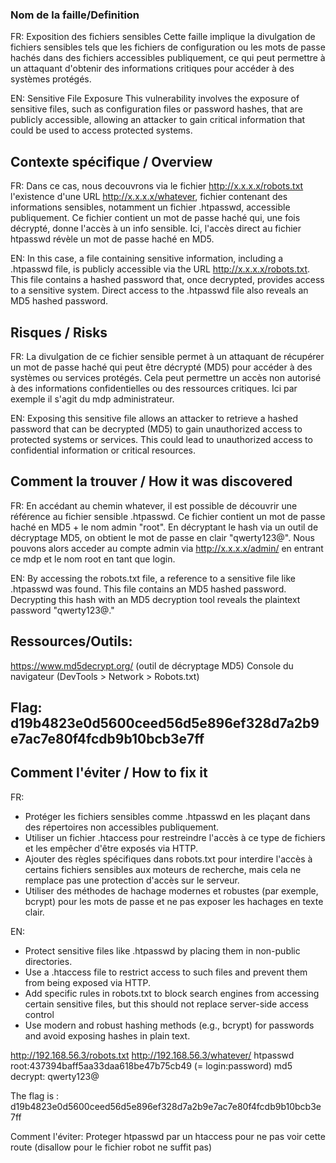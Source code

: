 ### Nom de la faille/Definition
FR: Exposition des fichiers sensibles
Cette faille implique la divulgation de fichiers sensibles tels que les fichiers de configuration ou les mots de passe hachés dans des fichiers accessibles publiquement, ce qui peut permettre à un attaquant d'obtenir des informations critiques pour accéder à des systèmes protégés.

EN: Sensitive File Exposure
This vulnerability involves the exposure of sensitive files, such as configuration files or password hashes, that are publicly accessible, allowing an attacker to gain critical information that could be used to access protected systems.

## Contexte spécifique / Overview
FR: Dans ce cas, nous decouvrons via le fichier http://x.x.x.x/robots.txt l'existence d'une URL http://x.x.x.x/whatever, fichier contenant des informations sensibles, notamment un fichier .htpasswd, accessible publiquement. Ce fichier contient un mot de passe haché qui, une fois décrypté, donne l'accès à un info sensible. Ici, l'accès direct au fichier htpasswd révèle un mot de passe haché en MD5.

EN: In this case, a file containing sensitive information, including a .htpasswd file, is publicly accessible via the URL http://x.x.x.x/robots.txt. This file contains a hashed password that, once decrypted, provides access to a sensitive system. Direct access to the .htpasswd file also reveals an MD5 hashed password.

## Risques / Risks
FR: La divulgation de ce fichier sensible permet à un attaquant de récupérer un mot de passe haché qui peut être décrypté (MD5) pour accéder à des systèmes ou services protégés. Cela peut permettre un accès non autorisé à des informations confidentielles ou des ressources critiques. Ici par exemple il s'agit du mdp administrateur.

EN: Exposing this sensitive file allows an attacker to retrieve a hashed password that can be decrypted (MD5) to gain unauthorized access to protected systems or services. This could lead to unauthorized access to confidential information or critical resources.

## Comment la trouver / How it was discovered
FR: En accédant au chemin whatever, il est possible de découvrir une référence au fichier sensible .htpasswd. Ce fichier contient un mot de passe haché en MD5 + le nom admin "root". En décryptant le hash via un outil de décryptage MD5, on obtient le mot de passe en clair "qwerty123@". Nous pouvons alors acceder au compte admin via http://x.x.x.x/admin/ en entrant ce mdp et le nom root en tant que login.

EN: By accessing the robots.txt file, a reference to a sensitive file like .htpasswd was found. This file contains an MD5 hashed password. Decrypting this hash with an MD5 decryption tool reveals the plaintext password "qwerty123@."

## Ressources/Outils:
https://www.md5decrypt.org/ (outil de décryptage MD5)
Console du navigateur (DevTools > Network > Robots.txt)

## Flag: d19b4823e0d5600ceed56d5e896ef328d7a2b9e7ac7e80f4fcdb9b10bcb3e7ff

## Comment l'éviter / How to fix it
FR:
- Protéger les fichiers sensibles comme .htpasswd en les plaçant dans des répertoires non accessibles publiquement.
- Utiliser un fichier .htaccess pour restreindre l'accès à ce type de fichiers et les empêcher d'être exposés via HTTP.
- Ajouter des règles spécifiques dans robots.txt pour interdire l'accès à certains fichiers sensibles aux moteurs de recherche, mais cela ne remplace pas une protection d'accès sur le serveur.
- Utiliser des méthodes de hachage modernes et robustes (par exemple, bcrypt) pour les mots de passe et ne pas exposer les hachages en texte clair.

EN:
- Protect sensitive files like .htpasswd by placing them in non-public directories.
- Use a .htaccess file to restrict access to such files and prevent them from being exposed via HTTP.
- Add specific rules in robots.txt to block search engines from accessing certain sensitive files, but this should not replace server-side access control
- Use modern and robust hashing methods (e.g., bcrypt) for passwords and avoid exposing hashes in plain text.




http://192.168.56.3/robots.txt
http://192.168.56.3/whatever/
htpasswd
root:437394baff5aa33daa618be47b75cb49 (= login:password)
md5 decrypt: qwerty123@

The flag is : d19b4823e0d5600ceed56d5e896ef328d7a2b9e7ac7e80f4fcdb9b10bcb3e7ff

Comment l'éviter:
Proteger htpasswd par un htaccess pour ne pas voir cette route (disallow pour le fichier robot ne suffit pas)
